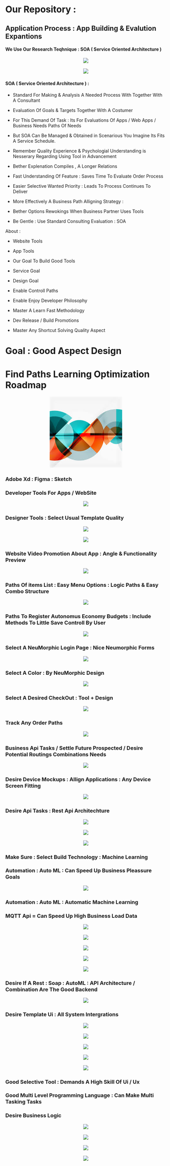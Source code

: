 # Our Repository :

<h2> Application Process : App Building & Evalution Expantions </h2>

<h4> We Use Our Research Teqhnique : SOA  ( Service Oriented Architecture ) </h4>

<p align="center">
  <a>
    <img src="https://batishtechnologies.com/wp-content/uploads/2015/04/service_oriented_architecture.jpg">
  </a>
</p>

<p align="center">
  <a>
    <img src="https://www.xenonstack.com/images/insights/2020/01/service-oriented-architecture-xenonstack.png">
  </a>
</p>


<h4> SOA  ( Service Oriented Architecture )  :  </h4>

- Standard For Making & Analysis A Needed Process With Together With A Consultant
- Evaluation Of Goals & Targets Together With A Costumer
- For This Demand Of Task : Its For Evaluations Of Apps / Web Apps / Business Needs Paths Of Needs 
- But SOA Can Be Managed & Obtained in Scenarious You Imagine Its Fits A Service Schedule. 
- Remember Quality Experience & Psychologial Understanding is Nesserary Regarding Using Tool in Advancement
- Bether Explenation Compiles , A Longer Relations
- Fast Understanding Of Feature : Saves Time To Evaluate Order Process
- Easier Selective Wanted Priority : Leads To Process Continues To Deliver
- More Effectively A Business Path Alligning Strategy : 
- Bether Options Rewokings When Business Partner Uses Tools


- Be Gentle : Use Standard Consulting Evaluation : SOA 


About :

- Website Tools

- App Tools 

- Our Goal To Build Good Tools

- Service Goal

- Design Goal 

- Enable Controll Paths 

- Enable Enjoy Developer Philosophy

- Master A Learn Fast Methodology 
- Dev Release / Build Promotions 

- Master Any Shortcut Solving Quality Aspect



<h1> Goal : Good Aspect Design </h1>

<h1> Find Paths Learning Optimization Roadmap </h1>

<p align="center">
  <a>
    <img src="https://github.com/CultureSupport/CultureSupport/blob/6323d49cca656684fb8c24f9e916d981f98d6615/images%20(1).jpeg">
  </a>
</p>




<h3> Adobe Xd : Figma : Sketch</h3>

<h3> Developer Tools For Apps / WebSite </h3>

<p align="center">
  <a>
    <img src="https://miro.medium.com/max/800/1*FSpnZBqwcCzq2gIh13xU1g.png">
  </a>
</p>




<h3> Designer Tools : Select Usual Template Quality </h3>



<p align="center">
  <a>
    <img src="https://i.pinimg.com/originals/f1/fc/ce/f1fcceaca4d645fea0c42428fc7f00fa.png">
  </a>
</p>


<p align="center">
  <a>
    <img src="https://designshack.net/wp-content/uploads/Online-Courses-App-UI-Adobe-XD-Templates.jpg">
  </a>
</p>


<h3> Website Video Promotion About App : Angle & Functionality Preview</h3>



<p align="center">
  <a>
    <img src="https://cdn.designrush.com/uploads/users/customer-2/image_1519926513_j5h2pfqgwDF7w4772EOFnLH3HrVhggA3rWbhvLhc.gif">
  </a>
</p>




<h3> Paths Of items List : Easy Menu Options : Logic Paths & Easy Combo Structure </h3>



<p align="center">
  <a>
    <img src="https://cdn.dribbble.com/users/1954038/screenshots/5584600/phone-animation.gif">
  </a>
</p>




<h3> Paths To Register Autonomus Economy Budgets : Include Methods To Little Save Controll By User </h3>



<p align="center">
  <a>
    <img src="https://cdn.dribbble.com/users/2200532/screenshots/11949103/media/fe4a9e5932e441a24e2bc65f67531db0.gif">
  </a>
</p>





<h3> Select A NeuMorphic Login Page :  Nice Neumorphic Forms </h3>



<p align="center">
  <a>
    <img src="https://cdn.dribbble.com/users/2500535/screenshots/11652917/media/eb1ec8111fac6ee8e970f2808f3f5435.png?compress=1&resize=400x300">
  </a>
</p>



<h3> Select A Color : By NeuMorphic Design  </h3>



<p align="center">
  <a>
    <img src="https://i0.wp.com/cssscript.com/wp-content/uploads/2020/02/neumorph.scss-Form-Fields.png?fit=921%2C616&ssl=1">
  </a>
</p>


<h3> Select A Desired CheckOut : Tool + Design  </h3>



<p align="center">
  <a>
    <img src="https://figmaelements.com/wp-content/uploads/2021/01/figma-stripe-checkout-template.png">
  </a>
</p>




<h3> Track Any Order Paths   </h3>



<p align="center">
  <a>
    <img src="https://xdresources.co/media/pages/resources/delivery-truck-app-adobe-xd-auto-anima-free-download/3792425216-1605194738/cover-800x600-crop-1-q90.png">
  </a>
</p>








<h3> Business Api Tasks / Settle Future Prospected / Desire Potential Routings Combinations Needs </h3>



<p align="center">
  <a>
    <img src="https://appinventiv.com/wp-content/uploads/sites/1/2018/05/A-Complete-Guide-to-API-Development.png">
  </a>
</p>





<h3> Desire Device Mockups : Allign Applications  : Any Device Screen Fitting  </h3>



<p align="center">
  <a>
    <img src="https://blogs.mulesoft.com/wp-content/uploads/api-connect-devices.png">
  </a>
</p>





<h3> Desire Api Tasks : Rest Api Architechture  </h3>



<p align="center">
  <a>
    <img src="https://www.nicepng.com/png/detail/380-3804700_the-api-itself-consists-of-two-calls-rest.png">
  </a>
</p>



<p align="center">
  <a>
    <img src="https://wisdominfosoft.com/images/innerpages/rest-app.png">
  </a>
</p>





<p align="center">
  <a>
    <img src="https://encrypted-tbn0.gstatic.com/images?q=tbn:ANd9GcSP3WWYyWKAj20AmbaNLoDXHKdbHKRrADgnZ0LviG1Q2_90LWl8WV87MZu97rSbicfiyQ4&usqp=CAU">
  </a>
</p>


<h3> Make Sure : Select Build Technology : Machine Learning </h3>


<h3> Automation : Auto ML : Can Speed Up Business Pleassure Goals </h3>



<p align="center">
  <a>
    <img src="https://2s7gjr373w3x22jf92z99mgm5w-wpengine.netdna-ssl.com/wp-content/uploads/2018/01/google-automl-vision.png">
  </a>
</p>





<h3> Automation : Auto ML : Automatic Machine Learning </h3>




<h3> MQTT Api = Can Speed Up High Business Load Data </h3>



<p align="center">
  <a>
    <img src="https://www.novotek.com/images/solutionpages/Kepware_solutionpages/IoT_Gateway_Technology.png">
  </a>
</p>


<p align="center">
  <a>
    <img src="https://docs.solace.com/Resources/Images/REST_OverView.png">
  </a>
</p>





<p align="center">
  <a>
    <img src="https://www.appliedaicourse.com/wp-content/uploads/2019/01/5.png">
  </a>
</p>



<p align="center">
  <a>
    <img src="https://encrypted-tbn0.gstatic.com/images?q=tbn:ANd9GcQ4f-AH25IsaIYr30OyClvqvvaoKMnK-Yw2ow&usqp=CAU">
  </a>
</p>



<p align="center">
  <a>
    <img src="https://miro.medium.com/max/3324/1*cLmdt2CQ0rzCRQ4sFJDtYA.png">
  </a>
</p>



<h3> Desire If A Rest : Soap : AutoML : API Architecture / Combination Are The Good Backend </h3>





<p align="center">
  <a>
    <img src="https://miro.medium.com/max/7016/1*ecBXg7uI6pr1TQU9dVBNew.jpeg">
  </a>
</p>






<h3> Desire Template Ui : All System Intergrations </h3>





<p align="center">
  <a>
    <img src="https://www.9tutorials.org/wp-content/uploads/2019/07/2020464_1dca-750x405.jpg">
  </a>
</p>



<p align="center">
  <a>
    <img src="https://soject.com/wp-content/uploads/2021/04/1_j18U6uvAg-ta2XBvDKNQlA.jpeg">
  </a>
</p>




<p align="center">
  <a>
    <img src="https://www.aalpha.net/wp-content/uploads/2020/12/full-stack-development.gif">
  </a>
</p>


<p align="center">
  <a>
    <img src="https://www.edureka.co/blog/wp-content/uploads/2018/11/Full-Stack-Developer-RoadMap-How-To-Become-A-Full-Stack-Developer-Edureka.png">
  </a>
</p>






<p align="center">
  <a>
    <img src="https://res.cloudinary.com/dmsxwwfb5/image/upload/v1595866967/full-stack-devlopment-min.png">
  </a>
</p>



<h3> Good Selective Tool : Demands A High Skill Of Ui / Ux  </h3>


<h3> Good Multi Level Programming Language : Can Make Multi Tasking Tasks </h3>



<h3> Desire Business Logic </h3>




<p align="center">
  <a>
    <img src="https://res.cloudinary.com/practicaldev/image/fetch/s--O4McG76W--/c_imagga_scale,f_auto,fl_progressive,h_900,q_auto,w_1600/https://thepracticaldev.s3.amazonaws.com/i/ve22swytp8eutrf38qfe.png">
  </a>
</p>






<p align="center">
  <a>
    <img src="https://miro.medium.com/max/1200/1*8Pj19eF9SDDeDPchFnYqlA.png">
  </a>
</p>







<p align="center">
  <a>
    <img src="https://colaninfotech.com/wp-content/uploads/2016/03/4-techniques-for-web-designer-developer.jpg">
  </a>
</p>



<p align="center">
  <a>
    <img src="https://www.aliceinfoweb.com/admin/images/services/web%20design.jpg">
  </a>
</p>




